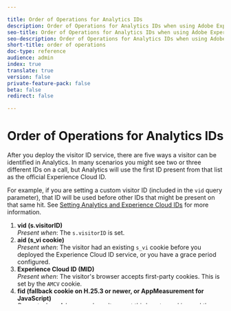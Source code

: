 ```yaml
---

title: Order of Operations for Analytics IDs
description: Order of Operations for Analytics IDs when using Adobe Experience Cloud ID ServiceI
seo-title: Order of Operations for Analytics IDs when using Adobe Experience Cloud ID Service
seo-description: Order of Operations for Analytics IDs when using Adobe Experience Cloud ID Service
short-title: order of operations
doc-type: reference
audience: admin
index: true
translate: true
version: false
private-feature-pack: false
beta: false
redirect: false

---
```


<!--Meta Data Values

**Required Meta for search optimization and page data**

title: free text string

description: free text string

seo-title: free text string

seo-description: free text string

**Optional Meta for extended capabilities**

audience:
all (default), admin, developer, end-user
 
index: true (default), false
 
translate:
true (default), false
 
doc-type:
reference (default), tutorials

version:
false (default), Classic, Standard, 6.5, 6.4, 6.3, 6.2
 
private-feature-pack:
false (default), true
 
beta:
false (default), true
 
redirect:
false (default), pathname
-->

# Order of Operations for Analytics IDs

After you deploy the visitor ID service, there are five ways a visitor can be identified in Analytics. In many scenarios you might see two or three different IDs on a call, but Analytics will use the first ID present from that list as the official Experience Cloud ID. 

For example, if you are setting a custom visitor ID (included in the `vid` query parameter), that ID will be used before other IDs that might be present on that same hit. See [Setting Analytics and Experience Cloud IDs](reference-analytics-ids.md) for more information.

1. **vid (s.visitorID)**\
*Present when*: The `s.visitorID` is set.
1. **aid (s_vi cookie)**\
*Present when*: The visitor had an existing `s_vi` cookie before you deployed the Experience Cloud ID service, or you have a grace period configured.
1. **Experience Cloud ID (MID)**\
*Present when*: The visitor's browser accepts first-party cookies. This is set by the `AMCV` cookie.
1. **fid (fallback cookie on H.25.3 or newer, or AppMeasurement for JavaScript)**\
*Present when*: A browser doesn't accept third-party cookies and the Analytics tracking server is set up as a third-party tracking server.

>[!NOTE]
>The `fid` is a legacy identifier and is not used if you've implemented the ID service on your site. In this case, the `fid` is not needed because the first-party, `AMCV` cookie makes it obsolete. It has been retained to support legacy code and for historic reasons.

5. **IP Address, User Agent, Gateway IP Address**\
*Present when*: The visitor's browser does not accept cookies.